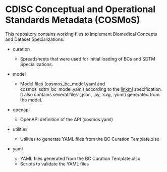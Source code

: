 # CDISC Conceptual and Operational Standards Metadata (COSMoS)

This repository contains working files to implement Biomedical Concepts and Dataset Specializations:

- curation
  - Spreadsheets that were used for initial loading of BCs and SDTM Specializations.

- model
  - Model files (cosmos_bc_model.yaml and cosmos_sdtm_bc_model.yaml) according to the [linkml](https://linkml.io/linkml/) specification.
    It also contains several files (.json, .py, .svg, .yuml) generated from the model.

- openapi
  - OpenAPI definition of the API (cosmos.yaml)

- utilities
  - Utilities to generate YAML files from the BC Curation Template.xlsx

- yaml
  - YAML files generated from the BC Curation Template.xlsx
  - Scripts to validate the YAML files
